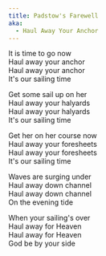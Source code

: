 ```yaml
---
title: Padstow's Farewell
aka: 
  - Haul Away Your Anchor
---
```


It is time to go now  
Haul away your anchor  
Haul away your anchor  
It's our sailing time  

Get some sail up on her  
Haul away your halyards  
Haul away your halyards  
It's our sailing time  

Get her on her course now  
Haul away your foresheets  
Haul away your foresheets  
It's our sailing time  

Waves are surging under  
Haul away down channel  
Haul away down channel  
On the evening tide  

When your sailing's over  
Haul away for Heaven  
Haul away for Heaven  
God be by your side  